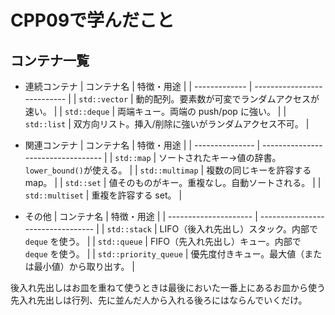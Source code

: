 # CPP09で学んだこと
## コンテナ一覧
* 連続コンテナ
| コンテナ名         | 特徴・用途                       |
| ------------- | --------------------------- |
| `std::vector` | 動的配列。要素数が可変でランダムアクセスが速い。    |
| `std::deque`  | 両端キュー。両端の push/pop に強い。     |
| `std::list`   | 双方向リスト。挿入/削除に強いがランダムアクセス不可。 |

* 関連コンテナ
| コンテナ名           | 特徴・用途                              |
| --------------- | ---------------------------------- |
| `std::map`      | ソートされたキー→値の辞書。`lower_bound()`が使える。 |
| `std::multimap` | 複数の同じキーを許容する map。                  |
| `std::set`      | 値そのものがキー。重複なし。自動ソートされる。            |
| `std::multiset` | 重複を許容する set。                       |

* その他
| コンテナ名                 | 特徴・用途                             |
| --------------------- | --------------------------------- |
| `std::stack`          | LIFO（後入れ先出し）スタック。内部で `deque` を使う。 |
| `std::queue`          | FIFO（先入れ先出し）キュー。内部で `deque` を使う。  |
| `std::priority_queue` | 優先度付きキュー。最大値（または最小値）から取り出す。       |

後入れ先出しはお皿を重ねて使うときは最後においた一番上にあるお皿から使う
先入れ先出しは行列、先に並んだ人から入れる後ろにはならんでいくだけ。